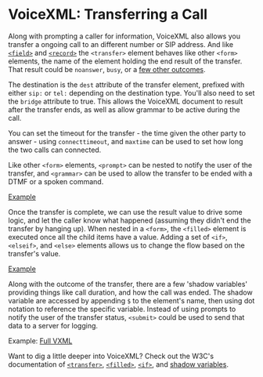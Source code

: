 # VoiceXML: Transferring a Call

Along with prompting a caller for information, VoiceXML also allows you transfer a ongoing call to an different number 
or SIP address. And like [`<field>`][field] and [`<record>`][record] the `<transfer>` element behaves like other 
`<form>` elements, the name of the element holding the end result of the transfer. That result could be `noanswer`, 
`busy`, or a [few other outcomes][results].

The destination is the `dest` attribute of the transfer element, prefixed with either `sip:` or `tel:` depending on the 
destination type. You'll also need to set the `bridge` attribute to true. This allows the VoiceXML document to result
after the transfer ends, as well as allow grammar to be active during the call. 

You can set the timeout for the transfer - the time given the other party to answer - using `connecttimeout`, and 
`maxtime` can be used to set how long the two calls can connected. 

Like other `<form>` elements, `<prompt>` can be nested to notify the user of the transfer, and `<grammar>` can be used
to allow the transfer to be ended with a DTMF or a spoken command.

[Example](./vxml/transfer.vxml#L4-L13)

Once the transfer is complete, we can use the result value to drive some logic, and let the caller know what happened 
(assuming they didn't end the transfer by hanging up). When nested in a `<form>`, the `<filled>` element is executed 
once all the child items have a value. Adding a set of `<if>`, `<elseif>`, and `<else>` elements allows us to change 
the flow based on the transfer's value.

[Example](./vxml/transfer.vxml#L14-L26)

Along with the outcome of the transfer, there are a few 'shadow variables' providing things like call duration, and how 
the call was ended. The shadow variable are accessed by appending `$` to the element's name, then using dot notation to 
reference the specific variable. Instead of using prompts to notify the user of the transfer status, `<submit>` could 
be used to send that data to a server for logging.
 
Example: [Full VXML](./vxml/transfer.vxml)

Want to dig a little deeper into VoiceXML? Check out the W3C's documentation of [`<transfer>`][transfer], 
[`<filled>`][filled], [`<if>`][if], and [shadow variables][shadow].

[field]: ../input
[record]: ../record
[transfer]: http://www.w3.org/TR/voicexml20/#dml2.3.7
[filled]: http://www.w3.org/TR/voicexml20/#dml2.4
[if]: http://www.w3.org/TR/voicexml20/#dml5.3.4
[shadow]: http://www.w3.org/TR/voicexml20/#dml2.3
[results]: http://www.w3.org/TR/voicexml20/#dml2.3.7.2 